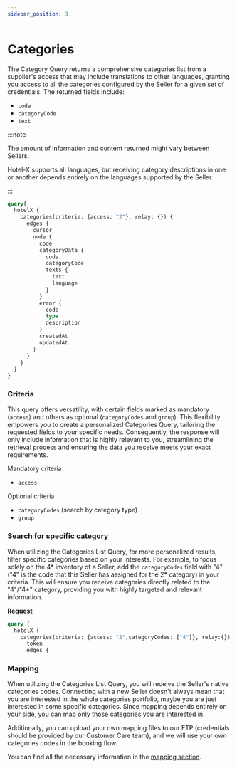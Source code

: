 ```yaml
---
sidebar_position: 3
---
```


# Categories

The Category Query returns a comprehensive categories list from a supplier's access that may include translations to other languages, granting you access to all the categories configured by the Seller for a given set of credentials. The returned fields include:

* `code`
* `categoryCode`
* `text`

:::note

The amount of information and content returned might vary between Sellers.

Hotel-X supports all languages, but receiving category descriptions in one or another depends entirely on the languages supported by the Seller.

:::

```graphql
query{
  hotelX {
    categories(criteria: {access: "2"}, relay: {}) {
      edges {
        cursor
        node {
          code
          categoryData {
            code
            categoryCode
            texts {
              text
              language
            }
          }
          error {
            code
            type
            description
          }
          createdAt
          updatedAt
        }
      }
    }
  }
}
```

### Criteria    

This query offers versatility, with certain fields marked as mandatory (`access`) and others as optional (`categoryCodes` and `group`). This flexibility empowers you to create a personalized Categories Query, tailoring the requested fields to your specific needs. Consequently, the response will only include information that is highly relevant to you, streamlining the retrieval process and ensuring the data you receive meets your exact requirements.

Mandatory criteria
* `access`

Optional criteria
* `categoryCodes` (search by category type)
* `group`

### Search for specific category

When utilizing the Categories List Query, for more personalized results, filter specific categories based on your interests. For example, to focus solely on the 4* inventory of a Seller, add the `categoryCodes` field with "4" ("4" is the code that this Seller has assigned for the 2* category) in your criteria. This will ensure you receive categories directly related to the "4"/"4*" category, providing you with highly targeted and relevant information.

**Request**

```graphql
query {
  hotelX {
    categories(criteria: {access: "2",categoryCodes: ["4"]}, relay:{}) {
      token
      edges {
```

### Mapping

When utilizing the Categories List Query, you will receive the Seller's native categories codes. Connecting with a new Seller doesn't always mean that you are interested in the whole categories portfolio, maybe you are just interested in some specific categories. Since mapping depends entirely on your side, you can map only those categories you are interested in.

Additionally, you can upload your own mapping files to our FTP (credentials should be provided by our Customer Care team), and we will use your own categories codes in the booking flow.

You can find all the necessary information in the [mapping section](../plugins/mapping.mdx).